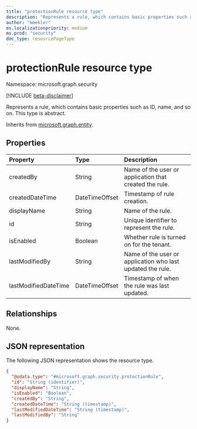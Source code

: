 ```yaml
---
title: "protectionRule resource type"
description: "Represents a rule, which contains basic properties such as ID, name, and so on."
author: "mmekler"
ms.localizationpriority: medium
ms.prod: "security"
doc_type: resourcePageType
---
```


# protectionRule resource type

Namespace: microsoft.graph.security

[!INCLUDE [beta-disclaimer](../../includes/beta-disclaimer.md)]

Represents a rule, which contains basic properties such as ID, name, and so on.
This type is abstract.

Inherits from [microsoft.graph.entity](../resources/entity.md).

## Properties
| Property             | Type           | Description                                            |
|:---------------------|:---------------|:-------------------------------------------------------|
| createdBy            | String         | Name of the user or application that created the rule. |
| createdDateTime      | DateTimeOffset | Timestamp of rule creation.                            |
| displayName          | String         | Name of the rule.                                      |
| id                   | String         | Unique identifier to represent the rule.               |
| isEnabled            | Boolean        | Whether rule is turned on for the tenant.              |
| lastModifiedBy       | String         | Name of the user or application who last updated the rule. |
| lastModifiedDateTime | DateTimeOffset | Timestamp of when the rule was last updated.           |

## Relationships
None.

## JSON representation
The following JSON representation shows the resource type.
<!-- {
  "blockType": "resource",
  "keyProperty": "id",
  "@odata.type": "microsoft.graph.security.protectionRule",
  "baseType": "microsoft.graph.entity",
  "openType": false
}
-->
``` json
{
  "@odata.type": "#microsoft.graph.security.protectionRule",
  "id": "String (identifier)",
  "displayName": "String",
  "isEnabled": "Boolean",
  "createdBy": "String",
  "createdDateTime": "String (timestamp)",
  "lastModifiedDateTime": "String (timestamp)",
  "lastModifiedBy": "String"
}
```

